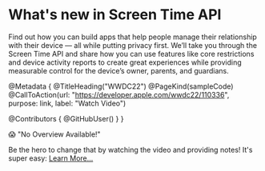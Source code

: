 # What's new in Screen Time API

Find out how you can build apps that help people manage their relationship with their device — all while putting privacy first. We’ll take you through the Screen Time API and share how you can use features like core restrictions and device activity reports to create great experiences while providing measurable control for the device’s owner, parents, and guardians.

@Metadata {
   @TitleHeading("WWDC22")
   @PageKind(sampleCode)
   @CallToAction(url: "https://developer.apple.com/wwdc22/110336", purpose: link, label: "Watch Video")

   @Contributors {
      @GitHubUser(<replace this with your GitHub handle>)
   }
}

😱 "No Overview Available!"

Be the hero to change that by watching the video and providing notes! It's super easy:
 [Learn More…](https://wwdcnotes.github.io/WWDCNotes/documentation/wwdcnotes/contributing)
